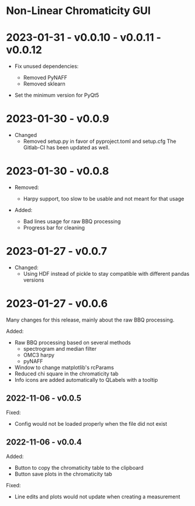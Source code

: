# Non-Linear Chromaticity GUI

# 2023-01-31 - v0.0.10 - v0.0.11 - v0.0.12

* Fix unused dependencies:
  * Removed PyNAFF
  * Removed sklearn

* Set the minimum version for PyQt5

# 2023-01-30 - v0.0.9

* Changed
  * Removed setup.py in favor of pyproject.toml and setup.cfg
    The Gitlab-CI has been updated as well.

# 2023-01-30 - v0.0.8

* Removed:
  * Harpy support, too slow to be usable and not meant for that usage

* Added:
  * Bad lines usage for raw BBQ processing
  * Progress bar for cleaning

# 2023-01-27 - v0.0.7

* Changed:
  * Using HDF instead of pickle to stay compatible with different pandas
    versions

# 2023-01-27 - v0.0.6

Many changes for this release, mainly about the raw BBQ processing.

Added:
  * Raw BBQ processing based on several methods 
    * spectrogram and median filter
    * OMC3 harpy
    * pyNAFF
  * Window to change matplotlib's rcParams
  * Reduced chi square in the chromaticity tab
  * Info icons are added automatically to QLabels with a tooltip

## 2022-11-06 - v0.0.5

Fixed:
  * Config would not be loaded properly when the file did not exist

## 2022-11-06 - v0.0.4

Added:
  * Button to copy the chromaticity table to the clipboard
  * Button save plots in the chromaticity tab

Fixed:
  * Line edits and plots would not update when creating a measurement
